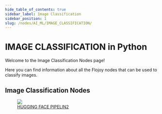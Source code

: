 ```yaml
---
hide_table_of_contents: true
sidebar_label: Image Classification
sidebar_position: 1
slug: /nodes/AI_ML/IMAGE_CLASSIFICATION/
---
```


# IMAGE CLASSIFICATION in Python

Welcome to the Image Classification Nodes page!

Here you can find information about all the Flojoy nodes that can be used to classify images.

## Image Classification Nodes

<div className="flex flex-wrap" style={{ marginLeft: "-55px" }}>

<div className="p-4">
<a href="/nodes/AI_ML/IMAGE_CLASSIFICATION/HUGGING_FACE_PIPELINE/">
<figure style={{ width: "200px", height: "200px", objectFit: "scale-down", marginRight: "15px" }}>
<img src="https://raw.githubusercontent.com/flojoy-ai/docs/main/docs/nodes/AI_ML/IMAGE_CLASSIFICATION/HUGGING_FACE_PIPELINE/examples/EX1/output.jpeg" style={{ width: "200px", height: "200px", objectFit: "scale-down", marginRight: "15px" }} />
<figcaption>HUGGING FACE PIPELIN2</figcaption>
</figure>
</a></div>

</div>